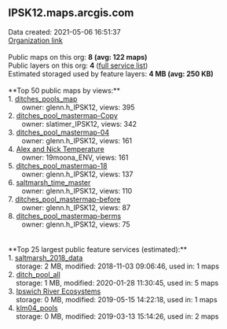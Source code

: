 <h2>IPSK12.maps.arcgis.com</h2> Data created: 2021-05-06 16:51:37 <br /><a target='new' href='https://IPSK12.maps.arcgis.com'>Organization link</a><br /><br />Public maps on this org: <b>8 (avg: 122 maps)</b><br />Public layers on this org: <b>4 </b>(<a target='new' href='https://services.arcgis.com/FZU8j9hTOZ6uBeNH/ArcGIS/rest/services'>full service list</a>)<br />Estimated storaged used by feature layers: <b>4 MB (avg: 250 KB)</b><br /><br />**Top 50 public maps by views:**<br />  1. <a target='new' href='https://www.arcgis.com/home/item.html?id=d772ccd07a574e6c9c2e6c7d19e84b9e'>ditches_pools_map</a> <br />  &nbsp;&nbsp;&nbsp;&nbsp; &nbsp;&nbsp;owner: glenn.h_IPSK12, views: 395<br />  2. <a target='new' href='https://www.arcgis.com/home/item.html?id=198108d6cc944b59a06bfbd0f2ec8357'>ditches_pool_mastermap-Copy</a> <br />  &nbsp;&nbsp;&nbsp;&nbsp; &nbsp;&nbsp;owner: slatimer_IPSK12, views: 342<br />  3. <a target='new' href='https://www.arcgis.com/home/item.html?id=30ebc47c7fc943ef92f013bff21a7911'>ditches_pool_mastermap-04</a> <br />  &nbsp;&nbsp;&nbsp;&nbsp; &nbsp;&nbsp;owner: glenn.h_IPSK12, views: 161<br />  4. <a target='new' href='https://www.arcgis.com/home/item.html?id=d4ac171ce8924676b789f20c1d2c89f2'>Alex and Nick Temperature</a> <br />  &nbsp;&nbsp;&nbsp;&nbsp; &nbsp;&nbsp;owner: 19moona_ENV, views: 161<br />  5. <a target='new' href='https://www.arcgis.com/home/item.html?id=a8bfff401b4649c984fd36b13422946f'>ditches_pool_mastermap-18</a> <br />  &nbsp;&nbsp;&nbsp;&nbsp; &nbsp;&nbsp;owner: glenn.h_IPSK12, views: 137<br />  6. <a target='new' href='https://www.arcgis.com/home/item.html?id=477daa6afb634396bd6814ab608aba2c'>saltmarsh_time_master</a> <br />  &nbsp;&nbsp;&nbsp;&nbsp; &nbsp;&nbsp;owner: glenn.h_IPSK12, views: 110<br />  7. <a target='new' href='https://www.arcgis.com/home/item.html?id=bfb797fce2044c0aa54bf6dab5c9f839'>ditches_pool_mastermap-before</a> <br />  &nbsp;&nbsp;&nbsp;&nbsp; &nbsp;&nbsp;owner: glenn.h_IPSK12, views: 87<br />  8. <a target='new' href='https://www.arcgis.com/home/item.html?id=c83e002595ab4b86a7dbc479df9afcc3'>ditches_pool_mastermap-berms</a> <br />  &nbsp;&nbsp;&nbsp;&nbsp; &nbsp;&nbsp;owner: glenn.h_IPSK12, views: 75<br /><br /><br />**Top 25 largest public feature services (estimated):**<br /> 1. <a target='new' href='https://www.arcgis.com/home/item.html?id=77f72620f8fc43efb623b035ae53de8e'>saltmarsh_2018_data</a><br /> &nbsp;&nbsp;&nbsp;&nbsp;storage: 2 MB, modified: 2018-11-03 09:06:46,  used in: 1 maps<br /> 2. <a target='new' href='https://www.arcgis.com/home/item.html?id=8acfb9319224473a95df2783c36e12c3'>ditch_pool_all</a><br /> &nbsp;&nbsp;&nbsp;&nbsp;storage: 1 MB, modified: 2020-01-28 11:30:45,  used in: 5 maps<br /> 3. <a target='new' href='https://www.arcgis.com/home/item.html?id=0ed99ab47bdc4971b45bd93c4f968bc7'>Ipswich River Ecosystems</a><br /> &nbsp;&nbsp;&nbsp;&nbsp;storage: 0 MB, modified: 2019-05-15 14:22:18,  used in: 1 maps<br /> 4. <a target='new' href='https://www.arcgis.com/home/item.html?id=2b045cea08fb40ddbcf1956c669ed7c2'>klm04_pools</a><br /> &nbsp;&nbsp;&nbsp;&nbsp;storage: 0 MB, modified: 2019-03-13 15:14:26,  used in: 2 maps<br />